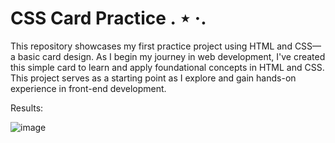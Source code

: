 # CSS Card Practice . ⋆ ·.
This repository showcases my first practice project using HTML and CSS—a basic card design. As I begin my journey in web development, I've created this simple card to learn and apply foundational concepts in HTML and CSS. This project serves as a starting point as I explore and gain hands-on experience in front-end development.

Results:

![image](https://github.com/valtimore/CSSPractice/assets/119082415/ab8c88a5-535a-43c4-b870-72c38936095b)

